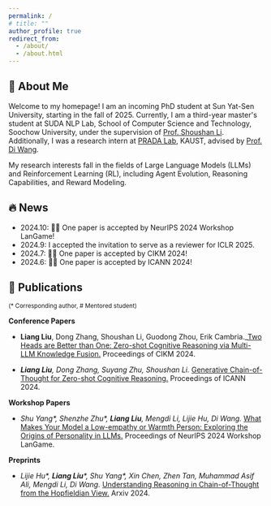 ```yaml
---
permalink: /
# title: ""
author_profile: true
redirect_from: 
  - /about/
  - /about.html
---
```


## 👋 About Me
Welcome to my homepage! I am an incoming PhD student at Sun Yat-Sen University, starting in the fall of 2025.
Currently, I am a third-year master's student at SUDA NLP Lab, School of Computer Science and Technology, Soochow University, under the supervision of [Prof. Shoushan Li](https://scholar.google.com.hk/citations?user=ZRGSxdUAAAAJ). 
Additionally, I was a research intern at [PRADA Lab](https://pradalab1.github.io/), KAUST, advised by [Prof. Di Wang](https://scholar.google.com/citations?user=5hGRe_QAAAAJ). 


My research interests fall in the fields of Large Language Models (LLMs) and Reinforcement Learning (RL), including Agent Evolution, Reasoning Capabilities, and Reward Modeling.

## 🔥 News
- 2024.10: 🎉🎉 One paper is accepted by NeurIPS 2024 Workshop LanGame!
- 2024.9: I accepted the invitation to serve as a reviewer for ICLR 2025.
- 2024.7: 🎉🎉 One paper is accepted by CIKM 2024!
- 2024.6: 🎉🎉 One paper is accepted by ICANN 2024!

## 📝 Publications

<small>(* Corresponding author, # Mentored student)</small>

**Conference Papers**
- **Liang Liu**, Dong Zhang, Shoushan Li, Guodong Zhou, Erik Cambria._[Two Heads are Better than One: Zero-shot Cognitive Reasoning via Multi-LLM Knowledge Fusion.](https://dl.acm.org/doi/abs/10.1145/3627673.3679744) Proceedings of CIKM 2024.

- _**Liang Liu**, Dong Zhang, Suyang Zhu, Shoushan Li._ [Generative Chain-of-Thought for Zero-shot Cognitive Reasoning.](https://link.springer.com/chapter/10.1007/978-3-031-72344-5_22) Proceedings of ICANN 2024.

**Workshop Papers**
- _Shu Yang*, Shenzhe Zhu*, **Liang Liu**, Mengdi Li, Lijie Hu, Di Wang._ [What Makes Your Model a Low-empathy or Warmth Person: Exploring the Origins of Personality in LLMs.](https://openreview.net/pdf?id=yTPbrLyOgd) Proceedings of NeurIPS 2024 Workshop LanGame.

**Preprints**
- _Lijie Hu*, **Liang Liu***, Shu Yang*, Xin Chen, Zhen Tan, Muhammad Asif Ali, Mengdi Li, Di Wang._ [Understanding Reasoning in Chain-of-Thought from the Hopfieldian View.](https://arxiv.org/pdf/2410.03595) Arxiv 2024.